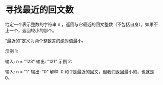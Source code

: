 # 寻找最近的回文数

给定一个表示整数的字符串 n ，返回与它最近的回文整数（不包括自身）。如果不止一个，返回较小的那个。

“最近的”定义为两个整数差的绝对值最小。



示例 1:

输入: n = "123"
输出: "121"
示例 2:

输入: n = "1"
输出: "0"
解释: 0 和 2是最近的回文，但我们返回最小的，也就是 0。


